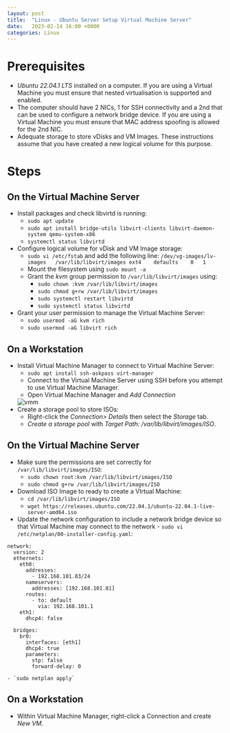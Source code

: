 ```yaml
---
layout: post
title:  "Linux - Ubuntu Server Setup Virtual Machine Server"
date:   2023-02-14 16:00 +0000
categories: Linux
---
```

# Prerequisites
- *Ubuntu 22.04.1 LTS* installed on a computer. If you are using a Virtual Machine you must ensure that nested virtualisation is supported and enabled.
- The computer should have 2 NICs, 1 for SSH connectivity and a 2nd that can be used to configure a network bridge device. If you are using a Virtual Machine you must ensure that MAC address spoofing is allowed for the 2nd NIC.
- Adequate storage to store vDisks and VM Images. These instructions assume that you have created a new logical volume for this purpose.

# Steps
## On the Virtual Machine Server
- Install packages and check libvirtd is running:
    - `sudo apt update`
    - `sudo apt install bridge-utils libvirt-clients libvirt-daemon-system qemu-system-x86`
    - `systemctl status libvirtd`
- Configure logical volume for vDisk and VM Image storage:
    - `sudo vi /etc/fstab` and add the following line: 
    `/dev/vg-images/lv-images   /var/lib/libvirt/images ext4    defaults    0   1`
    - Mount the filesystem using `sudo mount -a`
    - Grant the *kvm* group permission to `/var/lib/libvirt/images` using:
        - `sudo chown :kvm /var/lib/libvirt/images`
        - `sudo chmod g+rw /var/lib/libvirt/images`
        - `sudo systemctl restart libvirtd`
        - `sudo systemctl status libvirtd`
- Grant your user permission to manage the Virtual Machine Server:
    - `sudo usermod -aG kvm rich`
    - `sudo usermod -aG libvirt rich`

## On a Workstation
- Install Virtual Machine Manager to connect to Virtual Machine Server:
    - `sudo apt install ssh-askpass virt-manager`
    - Connect to the Virtual Machine Server using SSH before you attempt to use Virtual Machine Manager.
    - Open Virtual Machine Manager and *Add Connection*
    <img src="/linux_screenshots/vmm.png" alt="vmm">
- Create a storage pool to store ISOs:
    - Right-click the *Connection> Details* then select the *Storage* tab.
    - *Create a storage pool* with *Target Path: /var/lib/libvirt/images/ISO*.

## On the Virtual Machine Server
- Make sure the permissions are set correctly for `/var/lib/libvirt/images/ISO`:
    - `sudo chown root:kvm /var/lib/libvirt/images/ISO`
    - `sudo chmod g+rw /var/lib/libvirt/images/ISO`
- Download ISO Image to ready to create a VIrtual Machine:
    - `cd /var/lib/libvirt/images/ISO`
    - `wget https://releases.ubuntu.com/22.04.1/ubuntu-22.04.1-live-server-amd64.iso`
- Update the network configuration to include a network bridge device so that Virtual Machine may connect to the network - `sudo vi /etc/netplan/00-installer-config.yaml`:

```
network:
  version: 2
  ethernets:
    eth0:
      addresses:
        - 192.168.101.83/24
      nameservers:
        addresses: [192.168.101.81]
      routes:
        - to: default
          via: 192.168.101.1
    eth1:
      dhcp4: false

  bridges:
    br0:
      interfaces: [eth1]
      dhcp4: true
      parameters:
        stp: false
        forward-delay: 0
```
    
    - `sudo netplan apply`

## On a Workstation
- Within Virtual Machine Manager, right-click a Connection and create *New VM*.

